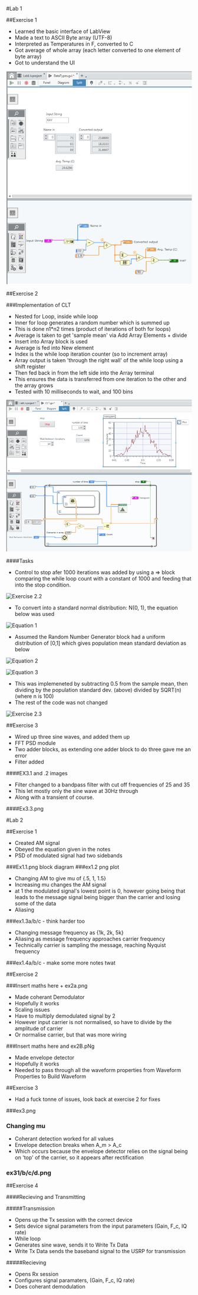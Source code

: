 #Lab 1

##Exercise 1

 * Learned the basic interface of LabView
 * Made a text to ASCII Byte array (UTF-8) 
 * Interpreted as Temperatures in F, converted to C
 * Got average of whole array (each letter converted to one element of byte array)  
 * Got to understand the UI

![Exercise 1](https://github.com/JacobKay97/CommsLab/blob/master/Lab1/Ex1.png)

##Exercise 2

###Implementation of CLT 

 * Nested for Loop, inside while loop
 * Inner for loop generates a random number which is summed up
 * This is done n1*n2 times (product of iterations of both for loops)
 * Average is taken to get 'sample mean' via Add Array Elements + divide 
 * Insert into Array block is used
  * Average is fed into New element
  * Index is the while loop iteration counter (so to increment array)
  * Array output is taken 'through the right wall' of the while loop using a shift register
  * Then fed back in from the left side into the Array terminal
  * This ensures the data is transferred from one iteration to the other and the array grows
 * Tested with 10 milliseconds to wait, and 100 bins

![Exercise 2.1](https://github.com/JacobKay97/CommsLab/blob/master/Lab1/Ex2.1.png)


####Tasks

 * Control to stop afer 1000 iterations was added by using a => block comparing the while loop count with a constant of 1000 and feeding that into the stop condition.

![Exercise 2.2](https://github.com/JacobKay97/CommsLab/tree/master/Lab1/Ex2.2.png)

 * To convert into a standard normal distribution: N(0, 1), the equation below was used

![Equation 1](https://github.com/JacobKay97/CommsLab/tree/master/Lab1/eq1.png)


 * Assumed the Random Number Generator block had a uniform distribution of [0,1] which gives population mean standard deviation as below
 

![Equation 2](https://github.com/JacobKay97/CommsLab/tree/master/Lab1/eq3.png)

![Equation 3](https://github.com/JacobKay97/CommsLab/tree/master/Lab1/eq3.png)

 * This was implemeneted by subtracting 0.5 from the sample mean, then dividing by the population standard dev. (above) divided by SQRT(n) (where n is 100)
 * The rest of the code was not changed
 
![Exercise 2.3](https://github.com/JacobKay97/CommsLab/tree/master/Lab1/Ex2.3.png)


##Exercise 3


 * Wired up three sine waves, and added them up
  * FFT PSD module
  * Two adder blocks, as extending one adder block to do three gave me an error
  * Filter added

####EX3.1 and .2 images


 * Filter changed to a bandpass filter with cut off frequencies of 25 and 35
 * This let mostly only the sine wave at 30Hz through
 * Along with a transient of course.
 
####Ex3.3.png


#Lab 2

##Exercise 1

 * Created AM signal
 * Obeyed the equation given in the notes
 * PSD of modulated signal had two sidebands


###Ex1.1.png block diagram
###ex1.2 png plot

 * Changing AM to give mu of {.5, 1, 1.5} 
 * Increasing mu changes the AM signal
  * at 1 the modulated signal's lowest point is 0, however going being that leads to the message signal being bigger than the carrier and losing some of the data 
  * Aliasing

###ex1.3a/b/c - think harder too

 * Changing message frequency as {1k, 2k, 5k}
 * Aliasing as message frequency approaches carrier frequency
  * Technically carrier is sampling the message, reaching Nyquist frequency

###ex1.4a/b/c - make some more notes twat


##Exercise 2

###Insert maths here + ex2a.png

 * Made coherant Demodulator
 * Hopefully it works
 * Scaling issues
 * Have to multiply demodulated signal by 2
  * However input carrier is not normalised, so have to divide by the amplitude of carrier
   * Or normalise carrier, but that was more wiring



###Insert maths here and ex2B.pNg

 * Made envelope detector
 * Hopefully it works
 * Needed to pass through all the waveform properties from Waveform Properties to Build Waveform
 

##Exercise 3

 * Had a fuck tonne of issues, look back at exercise 2 for fixes
 
###ex3.png
 
### Changing mu

 * Coherant detection worked for all values 
 * Envelope detection breaks when A_m > A_c
 * Which occurs because the envelope detector relies on the signal being on 'top' of the carrier, so it appears after rectification


### ex31/b/c/d.png


##Exercise 4


####Recieving and Transmitting

#####Transmission

 * Opens up the Tx session with the correct device
 * Sets device signal parameters from the input parameters (Gain, F_c, IQ rate)
 * While loop
  * Generates sine wave, sends it to Write Tx Data
  * Write Tx Data sends the baseband signal to the USRP for transmission
  
#####Recieving

 * Opens Rx session
 * Configures signal paramaters, (Gain, F_c, IQ rate)
 * Does coherant demodulation
 
